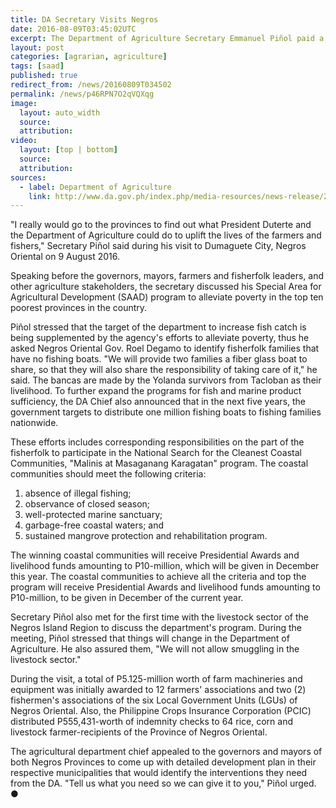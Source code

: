 ```yaml
---
title: DA Secretary Visits Negros
date: 2016-08-09T03:45:02UTC
excerpt: The Department of Agriculture Secretary Emmanuel Piñol paid a visit to Negros on 9 August as he continues his campaign for food and security and poverty alleviation program of the Duterte administration.
layout: post
categories: [agrarian, agriculture]
tags: [saad]
published: true
redirect_from: /news/20160809T034502
permalink: /news/p46RPN7O2qVQXqg
image:
  layout: auto_width
  source: 
  attribution: 
video:
  layout: [top | bottom]
  source: 
  attribution: 
sources:
  - label: Department of Agriculture
    link: http://www.da.gov.ph/index.php/media-resources/news-release/2016-news-release/8311-pinol-visits-negros-gov-t-to-distribute-1-m-fishing-boats-nationwide-in-5-years
---
```


"I really would go to the provinces to find out what President Duterte and the Department of Agriculture could do to uplift the lives of the farmers and fishers," Secretary Piñol said during his visit to Dumaguete City, Negros Oriental on 9 August 2016.

Speaking before the governors, mayors, farmers and fisherfolk leaders, and other agriculture stakeholders, the secretary discussed his Special Area for Agricultural Development (SAAD) program to alleviate poverty in the top ten poorest provinces in the country.

Piñol stressed that the target of the department to increase fish catch is being supplemented by the agency's efforts to alleviate poverty, thus he asked Negros Oriental Gov. Roel Degamo to identify fisherfolk families that have no fishing boats.
"We will provide two families a fiber glass boat to share, so that they will also share the responsibility of taking care of it," he said.
The bancas are made by the Yolanda survivors from Tacloban as their livelihood.
To further expand the programs for fish and marine product sufficiency, the DA Chief also announced that in the next five years, the government targets to distribute one million fishing boats to fishing families nationwide.

These efforts includes corresponding responsibilities on the part of the fisherfolk to participate in the National Search for the Cleanest Coastal Communities, "Malinis at Masaganang Karagatan" program. The coastal communities should meet the following criteria:

1. absence of illegal fishing;
2. observance of closed season;
3. well-protected marine sanctuary;
4. garbage-free coastal waters; and
5. sustained mangrove protection and rehabilitation program.

The winning coastal communities will receive Presidential Awards and livelihood funds amounting to P10-million, which will be given in December this year.
The coastal communities to achieve all the criteria and top the program will receive Presidential Awards and livelihood funds amounting to P10-million, to be given in December of the current year.

Secretary Piñol also met for the first time with the livestock sector of the Negros Island Region to discuss the department's program.
During the meeting, Piñol stressed that things will change in the Department of Agriculture.
He also assured them, "We will not allow smuggling in the livestock sector."

During the visit, a total of P5.125-million worth of farm machineries and equipment was initially awarded to 12 farmers' associations and two (2) fishermen's associations of the six Local Government Units (LGUs) of Negros Oriental. Also, the Philippine Crops Insurance Corporation (PCIC) distributed P555,431-worth of indemnity checks to 64 rice, corn and livestock farmer-recipients of the Province of Negros Oriental.

The agricultural department chief appealed to the governors and mayors of both Negros Provinces to come up with detailed development plan in their respective municipalities that would identify the interventions they need from the DA.
"Tell us what you need so we can give it to you," Piñol urged.
&#x25cf;


